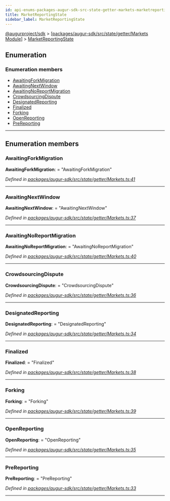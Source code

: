 ```yaml
---
id: api-enums-packages-augur-sdk-src-state-getter-markets-marketreportingstate
title: MarketReportingState
sidebar_label: MarketReportingState
---
```


[@augurproject/sdk](api-readme.md) > [[packages/augur-sdk/src/state/getter/Markets Module]](api-modules-packages-augur-sdk-src-state-getter-markets-module.md) > [MarketReportingState](api-enums-packages-augur-sdk-src-state-getter-markets-marketreportingstate.md)

## Enumeration

### Enumeration members

* [AwaitingForkMigration](api-enums-packages-augur-sdk-src-state-getter-markets-marketreportingstate.md#awaitingforkmigration)
* [AwaitingNextWindow](api-enums-packages-augur-sdk-src-state-getter-markets-marketreportingstate.md#awaitingnextwindow)
* [AwaitingNoReportMigration](api-enums-packages-augur-sdk-src-state-getter-markets-marketreportingstate.md#awaitingnoreportmigration)
* [CrowdsourcingDispute](api-enums-packages-augur-sdk-src-state-getter-markets-marketreportingstate.md#crowdsourcingdispute)
* [DesignatedReporting](api-enums-packages-augur-sdk-src-state-getter-markets-marketreportingstate.md#designatedreporting)
* [Finalized](api-enums-packages-augur-sdk-src-state-getter-markets-marketreportingstate.md#finalized)
* [Forking](api-enums-packages-augur-sdk-src-state-getter-markets-marketreportingstate.md#forking)
* [OpenReporting](api-enums-packages-augur-sdk-src-state-getter-markets-marketreportingstate.md#openreporting)
* [PreReporting](api-enums-packages-augur-sdk-src-state-getter-markets-marketreportingstate.md#prereporting)

---

## Enumeration members

<a id="awaitingforkmigration"></a>

###  AwaitingForkMigration

**AwaitingForkMigration**:  = "AwaitingForkMigration"

*Defined in [packages/augur-sdk/src/state/getter/Markets.ts:41](https://github.com/AugurProject/augur/blob/bae2172ca0/packages/augur-sdk/src/state/getter/Markets.ts#L41)*

___
<a id="awaitingnextwindow"></a>

###  AwaitingNextWindow

**AwaitingNextWindow**:  = "AwaitingNextWindow"

*Defined in [packages/augur-sdk/src/state/getter/Markets.ts:37](https://github.com/AugurProject/augur/blob/bae2172ca0/packages/augur-sdk/src/state/getter/Markets.ts#L37)*

___
<a id="awaitingnoreportmigration"></a>

###  AwaitingNoReportMigration

**AwaitingNoReportMigration**:  = "AwaitingNoReportMigration"

*Defined in [packages/augur-sdk/src/state/getter/Markets.ts:40](https://github.com/AugurProject/augur/blob/bae2172ca0/packages/augur-sdk/src/state/getter/Markets.ts#L40)*

___
<a id="crowdsourcingdispute"></a>

###  CrowdsourcingDispute

**CrowdsourcingDispute**:  = "CrowdsourcingDispute"

*Defined in [packages/augur-sdk/src/state/getter/Markets.ts:36](https://github.com/AugurProject/augur/blob/bae2172ca0/packages/augur-sdk/src/state/getter/Markets.ts#L36)*

___
<a id="designatedreporting"></a>

###  DesignatedReporting

**DesignatedReporting**:  = "DesignatedReporting"

*Defined in [packages/augur-sdk/src/state/getter/Markets.ts:34](https://github.com/AugurProject/augur/blob/bae2172ca0/packages/augur-sdk/src/state/getter/Markets.ts#L34)*

___
<a id="finalized"></a>

###  Finalized

**Finalized**:  = "Finalized"

*Defined in [packages/augur-sdk/src/state/getter/Markets.ts:38](https://github.com/AugurProject/augur/blob/bae2172ca0/packages/augur-sdk/src/state/getter/Markets.ts#L38)*

___
<a id="forking"></a>

###  Forking

**Forking**:  = "Forking"

*Defined in [packages/augur-sdk/src/state/getter/Markets.ts:39](https://github.com/AugurProject/augur/blob/bae2172ca0/packages/augur-sdk/src/state/getter/Markets.ts#L39)*

___
<a id="openreporting"></a>

###  OpenReporting

**OpenReporting**:  = "OpenReporting"

*Defined in [packages/augur-sdk/src/state/getter/Markets.ts:35](https://github.com/AugurProject/augur/blob/bae2172ca0/packages/augur-sdk/src/state/getter/Markets.ts#L35)*

___
<a id="prereporting"></a>

###  PreReporting

**PreReporting**:  = "PreReporting"

*Defined in [packages/augur-sdk/src/state/getter/Markets.ts:33](https://github.com/AugurProject/augur/blob/bae2172ca0/packages/augur-sdk/src/state/getter/Markets.ts#L33)*

___

